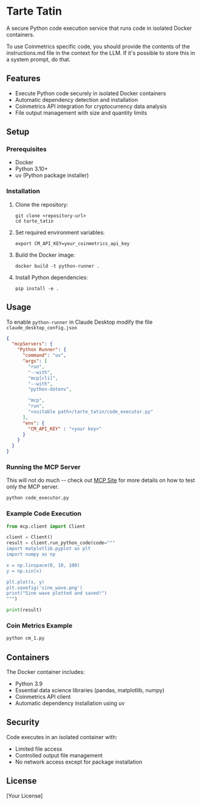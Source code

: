 # Tarte Tatin

A secure Python code execution service that runs code in isolated Docker containers.

To use Coinmetrics specific code, you should provide the contents of the instructions.md file in the context for the LLM.
If it's possible to store this in a system prompt, do that.

## Features

- Execute Python code securely in isolated Docker containers
- Automatic dependency detection and installation
- Coinmetrics API integration for cryptocurrency data analysis
- File output management with size and quantity limits

## Setup

### Prerequisites

- Docker
- Python 3.10+
- uv (Python package installer)

### Installation

1. Clone the repository:
   ```
   git clone <repository-url>
   cd tarte_tatin
   ```

2. Set required environment variables:
   ```
   export CM_API_KEY=your_coinmetrics_api_key
   ```

3. Build the Docker image:
   ```
   docker build -t python-runner .
   ```

4. Install Python dependencies:
   ```
   pip install -e .
   ```

## Usage

To enable `python-runner` in Claude Desktop modify the file `claude_desktop_config.json`

```json
{
  "mcpServers": {
    "Python Runner": {
      "command": "uv",
      "args": [
        "run",
        "--with",
        "mcp[cli]",
        "--with",
        "python-dotenv",

        "mcp",
        "run",
        "<suitable path>/tarte_tatin/code_executor.py"
      ],
      "env": {
        "CM_API_KEY" : "<your key>"
      }
    }
  }
}
```

### Running the MCP Server

This will not do much -- check out [MCP Site](https://github.com/modelcontextprotocol/python-sdk) for more details on how to test 
only the MCP server.

```python
python code_executor.py
```

### Example Code Execution

```python
from mcp.client import Client

client = Client()
result = client.run_python_code(code="""
import matplotlib.pyplot as plt
import numpy as np

x = np.linspace(0, 10, 100)
y = np.sin(x)

plt.plot(x, y)
plt.savefig('sine_wave.png')
print("Sine wave plotted and saved!")
""")

print(result)
```

### Coin Metrics Example

```python
python cm_1.py
```

## Containers

The Docker container includes:
- Python 3.9
- Essential data science libraries (pandas, matplotlib, numpy)
- Coinmetrics API client
- Automatic dependency installation using uv

## Security

Code executes in an isolated container with:
- Limited file access
- Controlled output file management
- No network access except for package installation

## License

[Your License]